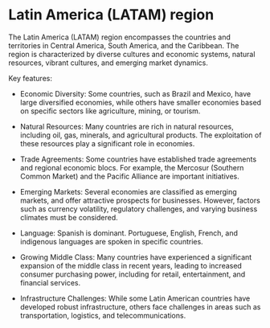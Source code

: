 # Latin America (LATAM) region

The Latin America (LATAM) region encompasses the countries and territories in Central America, South America, and the Caribbean. The region is characterized by diverse cultures and economic systems, natural resources, vibrant cultures, and emerging market dynamics.

Key features:

* Economic Diversity: Some countries, such as Brazil and Mexico, have large diversified economies, while others have smaller economies based on specific sectors like agriculture, mining, or tourism.

* Natural Resources: Many countries are rich in natural resources, including oil, gas, minerals, and agricultural products. The exploitation of these resources play a significant role in economies.

* Trade Agreements: Some countries have established trade agreements and regional economic blocs. For example, the Mercosur (Southern Common Market) and the Pacific Alliance are important initiatives.

* Emerging Markets: Several economies are classified as emerging markets, and offer attractive prospects for businesses. However, factors such as currency volatility, regulatory challenges, and varying business climates must be considered.

* Language: Spanish is dominant. Portuguese, English, French, and indigenous languages are spoken in specific countries.

* Growing Middle Class: Many countries have experienced a significant expansion of the middle class in recent years, leading to increased consumer purchasing power, including for retail, entertainment, and financial services.

* Infrastructure Challenges: While some Latin American countries have developed robust infrastructure, others face challenges in areas such as transportation, logistics, and telecommunications.
